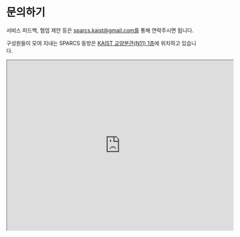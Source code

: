 # 문의하기

서비스 피드백, 협업 제안 등은 sparcs.kaist@gmail.com를 통해 연락주시면 됩니다.

구성원들이 모여 지내는 SPARCS 동방은 [KAIST 교양분관(N11) 1층](https://naver.me/GKvuqcpB)에 위치하고 있습니다.

<iframe src="https://www.google.com/maps/embed?pb=!1m18!1m12!1m3!1d3212.447652135281!2d127.35783487549774!3d36.37415579160039!2m3!1f0!2f0!3f0!3m2!1i1024!2i768!4f13.1!3m3!1m2!1s0x35654bd002a896ad%3A0xd9223d7b4a4e0a52!2zU1BBUkNTIOuPmeuwqQ!5e0!3m2!1sko!2skr!4v1682645690662!5m2!1sko!2skr" width="600" height="450" style={{border:0}} allowfullscreen="" loading="lazy" referrerpolicy="no-referrer-when-downgrade"></iframe>
